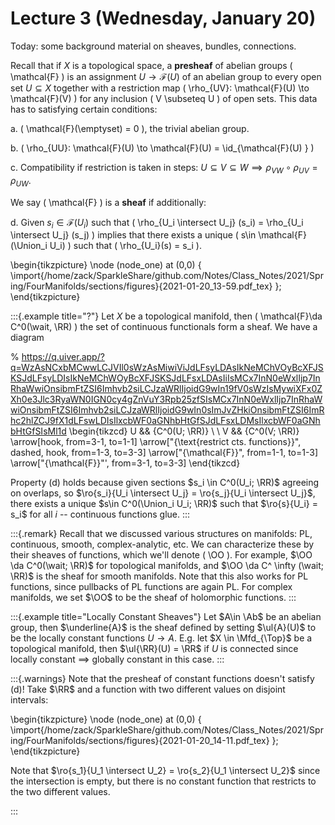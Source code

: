 # Lecture 3 (Wednesday, January 20)

Today: some background material on sheaves, bundles, connections.

Recall that if $X$ is a topological space, a **presheaf** of abelian groups \( \mathcal{F}  \) is an assignment $U\to \mathcal{F}(U)$ of an abelian group to every open set $U \subseteq X$ together with a restriction map \( \rho_{UV}: \mathcal{F}(U) \to \mathcal{F}(V)   \) for any inclusion \( V \subseteq U \) of open sets.
This data has to satisfying certain conditions:

a. \( \mathcal{F}(\emptyset) = 0  \), the trivial abelian group.

b. \( \rho_{UU}: \mathcal{F}(U) \to \mathcal{F}(U) = \id_{\mathcal{F}(U) }   \) 

c. Compatibility if restriction is taken in steps: $U \subseteq V \subseteq W \implies \rho_{VW} \circ \rho_{UV} = \rho_{UW}$.

We say \( \mathcal{F}  \) is a **sheaf** if additionally:

d. Given $s_i \in \mathcal{F}(U_i)$ such that \( \rho_{U_i \intersect U_j} (s_i) = \rho_{U_i \intersect U_j} (s_j) \) implies that there exists a unique \( s\in \mathcal{F}(\Union_i U_i)  \) such that \( \rho_{U_i}(s) = s_i \).

\begin{tikzpicture}
\node (node_one) at (0,0) { \import{/home/zack/SparkleShare/github.com/Notes/Class_Notes/2021/Spring/FourManifolds/sections/figures}{2021-01-20_13-59.pdf_tex} };
\end{tikzpicture}


:::{.example title="?"}
Let $X$ be a topological manifold, then \( \mathcal{F}\da C^0(\wait, \RR)  \) the set of continuous functionals form a sheaf.
We have a diagram

% https://q.uiver.app/?q=WzAsNCxbMCwwLCJVIl0sWzAsMiwiViJdLFsyLDAsIkNeMChVOyBcXFJSKSJdLFsyLDIsIkNeMChWOyBcXFJSKSJdLFsxLDAsIiIsMCx7InN0eWxlIjp7InRhaWwiOnsibmFtZSI6Imhvb2siLCJzaWRlIjoidG9wIn19fV0sWzIsMywiXFx0ZXh0e3Jlc3RyaWN0IGN0cy4gZnVuY3Rpb25zfSIsMCx7InN0eWxlIjp7InRhaWwiOnsibmFtZSI6Imhvb2siLCJzaWRlIjoidG9wIn0sImJvZHkiOnsibmFtZSI6ImRhc2hlZCJ9fX1dLFswLDIsIlxcbWF0aGNhbHtGfSJdLFsxLDMsIlxcbWF0aGNhbHtGfSIsMl1d
\begin{tikzcd}
	U && {C^0(U; \RR)} \\
	\\
	V && {C^0(V; \RR)}
	\arrow[hook, from=3-1, to=1-1]
	\arrow["{\text{restrict cts. functions}}", dashed, hook, from=1-3, to=3-3]
	\arrow["{\mathcal{F}}", from=1-1, to=1-3]
	\arrow["{\mathcal{F}}"', from=3-1, to=3-3]
\end{tikzcd}

Property (d) holds because given sections $s_i \in C^0(U_i; \RR)$ agreeing on overlaps, so $\ro{s_i}{U_i \intersect U_j} = \ro{s_j}{U_i \intersect U_j}$, there exists a unique $s\in C^0(\Union_i U_i; \RR)$ such that $\ro{s}{U_i} = s_i$ for all $i$ -- continuous functions glue.
:::


:::{.remark}
Recall that we discussed various structures on manifolds: PL, continuous, smooth, complex-analytic, etc.
We can characterize these by their sheaves of functions, which we'll denote \( \OO \).
For example, $\OO \da C^0(\wait; \RR)$ for topological manifolds, and $\OO \da C^ \infty (\wait; \RR)$ is the sheaf for smooth manifolds.
Note that this also works for PL functions, since pullbacks of PL functions are again PL.
For complex manifolds, we set $\OO$ to be the sheaf of holomorphic functions.
:::


:::{.example title="Locally Constant Sheaves"}
Let $A\in \Ab$ be an abelian group, then $\underline{A}$ is the sheaf defined by setting $\ul{A}(U)$ to be the locally constant functions $U\to A$.
E.g. let $X \in \Mfd_{\Top}$ be a topological manifold, then $\ul{\RR}(U) = \RR$ if $U$ is connected since locally constant $\implies$ globally constant in this case.
:::


:::{.warnings}
Note that the presheaf of constant functions doesn't satisfy (d)!
Take $\RR$ and a function with two different values on disjoint intervals:

\begin{tikzpicture}
\node (node_one) at (0,0) { \import{/home/zack/SparkleShare/github.com/Notes/Class_Notes/2021/Spring/FourManifolds/sections/figures}{2021-01-20_14-11.pdf_tex} };
\end{tikzpicture}

Note that $\ro{s_1}{U_1 \intersect U_2} = \ro{s_2}{U_1 \intersect U_2}$ since the intersection is empty, but there is no constant function that restricts to the two different values.

:::




